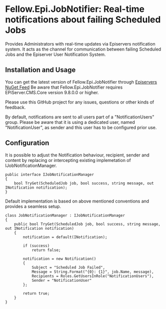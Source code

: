 # Fellow.Epi.JobNotifier: Real-time notifications about failing Scheduled Jobs

Provides Administrators with real-time updates via Episervers notification system. It acts as the channel for communication between failing Scheduled Jobs and the Episerver User Notification System.

## Installation and Usage

You can get the latest version of Fellow.Epi.JobNotifier through [Episervers NuGet Feed](http://nuget.episerver.com/en/OtherPages/Package/?packageId=Fellow.Epi.JobNotifier)
Be aware that Fellow.Epi.JobNotifier requires EPiServer.CMS.Core version 9.8.0.0 or higher.

Please use this GitHub project for any issues, questions or other kinds of feedback.

By default, notifications are sent to all users part of a "NotificationUsers" group. Please be aware that it is using a dedicated user, named "NotificationUser", as sender and this user has to be configured prior use.

## Configuration

It is possible to adjust the Notification behaviour, recipient, sender and content by replacing or intercepting existing implemetation of IJobNotificationManager.

```
public interface IJobNotificationManager
{
	bool TryGet(ScheduledJob job, bool success, string message, out INotification notification);
}
```

Default implementation is based on above mentioned conventions and provides a seamless setup. 

```
class JobNotificationManager : IJobNotificationManager
{
	public bool TryGet(ScheduledJob job, bool success, string message, out INotification notification)
	{
		notification = default(INotification);

		if (success)
			return false;

		notification = new Notification()
		{
			Subject = "Scheduled Job Failed",
			Message = String.Format("{0}: {1}", job.Name, message),
			Recipients = Roles.GetUsersInRole("NotificationUsers"),
			Sender = "NotificationUser"
		};

		return true;
	}
}
```